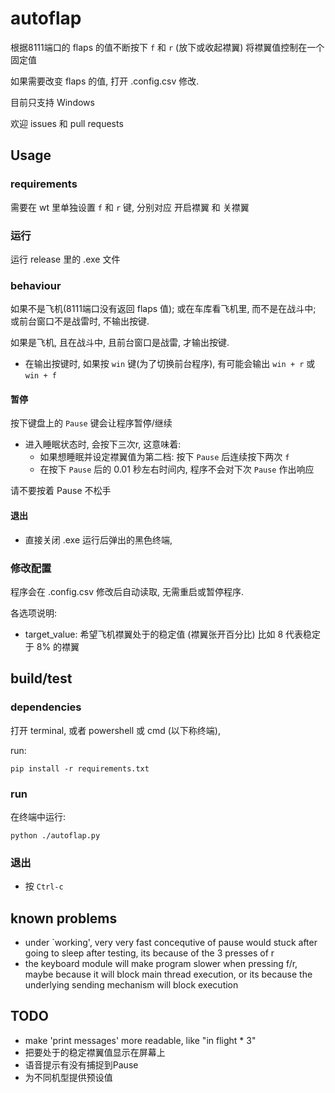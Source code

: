autoflap
==
根据8111端口的 flaps 的值不断按下 `f` 和 `r` (放下或收起襟翼) 将襟翼值控制在一个固定值

如果需要改变 flaps 的值, 打开 .config.csv 修改. 

目前只支持 Windows

欢迎 issues 和 pull requests

## Usage
### requirements
需要在 wt 里单独设置 `f` 和 `r` 键, 分别对应 开启襟翼 和 关襟翼

### 运行
运行 release 里的 .exe 文件

### behaviour
如果不是飞机(8111端口没有返回 flaps 值); 或在车库看飞机里, 而不是在战斗中; 或前台窗口不是战雷时, 不输出按键.

如果是飞机, 且在战斗中, 且前台窗口是战雷, 才输出按键.

- 在输出按键时, 如果按 `win` 键(为了切换前台程序), 有可能会输出 `win + r` 或 `win + f`

#### 暂停
按下键盘上的 `Pause` 键会让程序暂停/继续

- 进入睡眠状态时, 会按下三次r, 这意味着:
  - 如果想睡眠并设定襟翼值为第二档: 
    按下 `Pause` 后连续按下两次 `f` 
  - 在按下 `Pause` 后的 0.01 秒左右时间内, 程序不会对下次 `Pause` 作出响应

请不要按着 Pause 不松手

#### 退出
- 直接关闭 .exe 运行后弹出的黑色终端, 

### 修改配置
程序会在 .config.csv 修改后自动读取, 无需重启或暂停程序.

各选项说明:
- target_value: 希望飞机襟翼处于的稳定值 (襟翼张开百分比)
  比如 8 代表稳定于 8% 的襟翼

## build/test
### dependencies
打开 terminal, 或者 powershell 或 cmd (以下称终端),

run:

    pip install -r requirements.txt

### run
在终端中运行:

    python ./autoflap.py
    
### 退出
- 按 `Ctrl-c`

## known problems
- under `working', very very fast concequtive of pause would stuck after going to sleep
  after testing, its because of the 3 presses of r
- the keyboard module will make program slower when pressing f/r, maybe because it will block main thread execution, or its because the underlying sending mechanism will block execution
  
## TODO
- make 'print messages' more readable, like "in flight * 3"
- 把要处于的稳定襟翼值显示在屏幕上
- 语音提示有没有捕捉到Pause
- 为不同机型提供预设值
